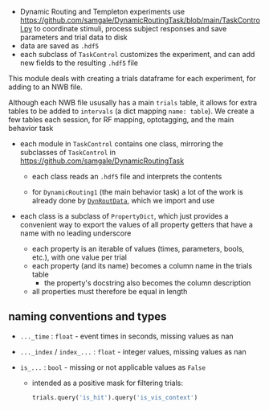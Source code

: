 - Dynamic Routing and Templeton experiments use
  https://github.com/samgale/DynamicRoutingTask/blob/main/TaskControl.py to
  coordinate stimuli, process subject responses and save parameters and trial data to disk
- data are saved as `.hdf5` 
- each subclass of `TaskControl` customizes the experiment, and can add new fields
  to the resulting `.hdf5` file

This module deals with creating a trials dataframe for each experiment, for adding
to an NWB file. 

Although each NWB file ususally has a main `trials` table, it allows for extra tables
to be added to `intervals` (a dict mapping `name: table`). We create a few tables
each session, for RF mapping, optotagging, and the main behavior task 


-  each module in `TaskControl` contains one class, mirroring the subclasses of
   `TaskControl` in https://github.com/samgale/DynamicRoutingTask

    - each class reads an `.hdf5` file and interprets the contents
    
    - for `DynamicRouting1` (the main behavior task) a lot of the work is already done
    by
    [`DynRoutData`](https://github.com/samgale/DynamicRoutingTask/blob/main/Analysis/DynamicRoutingAnalysisUtils.py),
    which we import and use

  - each class is a subclass of `PropertyDict`, which just provides a convenient
    way to export the values of all property getters that have a name with no leading
    underscore
    - each property is an iterable of values (times, parameters, bools, etc.),
      with one value per trial
    - each property (and its name) becomes a column name in the trials table
        - the property's docstring also becomes the column description 
    - all properties must therefore be equal in length 

## naming conventions and types
- `..._time` : `float` - event times in seconds, missing values as nan

- `..._index` / `index_...` : `float` - integer values, missing values as nan

- `is_...` : `bool` - missing or not applicable values as `False`
    - intended as a positive mask for filtering trials:

        ```python
        trials.query('is_hit').query('is_vis_context')
        ```